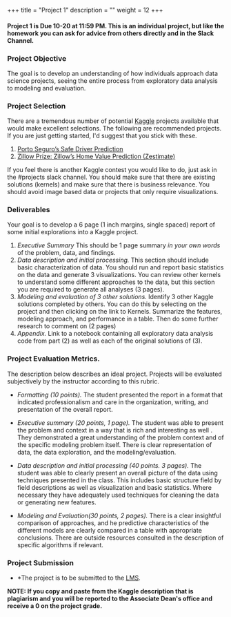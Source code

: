 +++
title = "Project 1"
description = ""
weight = 12
+++

#### Project 1 is Due 10-20 at 11:59 PM. This is an individual project, but like the homework you can ask for advice from others directly and in the Slack Channel.

###  Project Objective
The goal is to develop an understanding of how individuals approach data science projects, seeing the entire process from exploratory data analysis to modeling and  evaluation.

### Project Selection
There are a tremendous number of potential [Kaggle](https://www.kaggle.com) projects available that would make excellent selections. The following are recommended projects.  If you are just getting started, I'd suggest that you stick with these.

1. [Porto Seguro’s Safe Driver Prediction](https://www.kaggle.com/c/porto-seguro-safe-driver-prediction)
2. [Zillow Prize: Zillow’s Home Value Prediction (Zestimate)](https://www.kaggle.com/c/zillow-prize-1)

If you feel there is another Kaggle contest you would like to do, just ask in the #projects slack channel. You should make sure that there are existing solutions (kernels) and make sure that there is business relevance. You should avoid image based data or projects that only require visualizations.

### Deliverables
Your goal is to develop a 6 page (1 inch margins, single spaced) report of some initial explorations into a Kaggle project.


1. *Executive Summary* This should be 1 page summary *in your own words* of the problem, data, and findings.
2. *Data description and initial processing.* This section should include basic characterization of data.  You should run and report basic statistics on the data and generate 3 visualizations. You can review other kernels to understand some different approaches to the data, but this section you are required to generate all analyses (3 pages).
3. *Modeling and evaluation of 3 other solutions.* Identify 3 other Kaggle solutions completed by others. You can do this by selecting on the project and then clicking on the link to Kernels. Summarize the features, modeling approach, and performance in a table. Then do some further research to comment on (2 pages)
4. *Appendix.* Link to a notebook containing all exploratory data analysis code from part (2) as well as  each of the original solutions of (3).

### Project Evaluation Metrics.
The description below describes an ideal project.  Projects will be evaluated subjectively by the instructor according to this rubric.

- *Formatting (10 points).* The student presented the report in a format that indicated professionalism and care in the organization, writing, and presentation of the overall report.

- *Executive summary (20 points, 1 page).* The student was able to present the problem and context in a way that is rich and interesting as well . They demonstrated a great understanding of the problem context and of the specific modeling problem itself. There is clear representation of data, the data exploration, and the modeling/evaluation.

- *Data description and initial processing (40 points. 3 pages).* The student was able to clearly present an overall picture of the data using techniques presented in the class.  This includes basic structure field by field descriptions as well as visualization and basic statistics. Where necessary they have adequately used techniques for cleaning the data or generating new features.

- *Modeling and Evaluation(30 points, 2 pages).* There is a clear insightful comparison of approaches, and he predictive characteristics of the different models are clearly compared in a table with appropriate conclusions. There are outside resources consulted in the description of specific algorithms if relevant.

### Project Submission

- *The project is to be submitted to the [LMS](https://lms.rpi.edu).

**NOTE: If you copy and paste from the Kaggle description that is plagiarism and you will be reported to the Associate Dean's office and receive a 0 on the project grade.**
